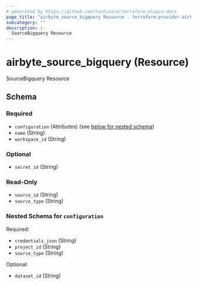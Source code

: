 ```yaml
---
# generated by https://github.com/hashicorp/terraform-plugin-docs
page_title: "airbyte_source_bigquery Resource - terraform-provider-airbyte-new"
subcategory: ""
description: |-
  SourceBigquery Resource
---
```


# airbyte_source_bigquery (Resource)

SourceBigquery Resource



<!-- schema generated by tfplugindocs -->
## Schema

### Required

- `configuration` (Attributes) (see [below for nested schema](#nestedatt--configuration))
- `name` (String)
- `workspace_id` (String)

### Optional

- `secret_id` (String)

### Read-Only

- `source_id` (String)
- `source_type` (String)

<a id="nestedatt--configuration"></a>
### Nested Schema for `configuration`

Required:

- `credentials_json` (String)
- `project_id` (String)
- `source_type` (String)

Optional:

- `dataset_id` (String)


